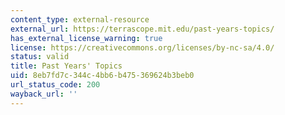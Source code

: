 ```yaml
---
content_type: external-resource
external_url: https://terrascope.mit.edu/past-years-topics/
has_external_license_warning: true
license: https://creativecommons.org/licenses/by-nc-sa/4.0/
status: valid
title: Past Years' Topics
uid: 8eb7fd7c-344c-4bb6-b475-369624b3beb0
url_status_code: 200
wayback_url: ''
---
```

